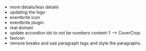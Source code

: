 - more details/less details
- updating the logo
- eventbrite icon
- eventbrite plugin
- real domain
- update accordion ids to not be numbers content-1 --> CoverCrop
- favicon
- remove breaks and use paragraph tags and style the paragraphs.
